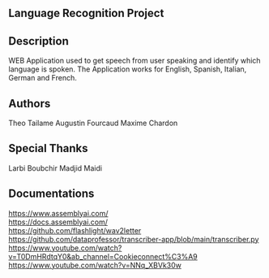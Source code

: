 ## Language Recognition Project


## Description
WEB Application used to get speech from user speaking and identify which language is spoken. The Application works for English, Spanish, Italian, German and French. 

## Authors
Theo Tailame
Augustin Fourcaud
Maxime Chardon

## Special Thanks
Larbi Boubchir
Madjid Maidi

## Documentations
https://www.assemblyai.com/  
https://docs.assemblyai.com/  
https://github.com/flashlight/wav2letter  
https://github.com/dataprofessor/transcriber-app/blob/main/transcriber.py 
https://www.youtube.com/watch?v=T0DmHRdtqY0&ab_channel=Cookieconnect%C3%A9   
https://www.youtube.com/watch?v=NNq_XBVk30w 

 



